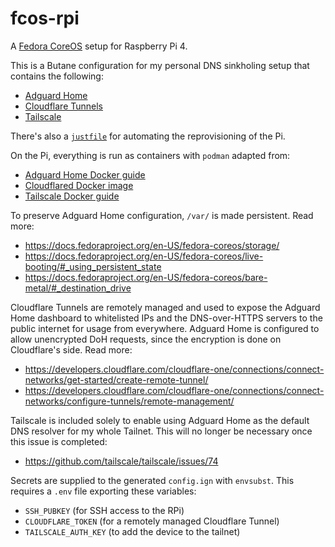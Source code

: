 # fcos-rpi

A [Fedora CoreOS](https://docs.fedoraproject.org/en-US/fedora-coreos/getting-started/) setup for Raspberry Pi 4.

This is a Butane configuration for my personal DNS sinkholing setup that contains the following:

-   [Adguard Home](https://adguard.com/en/adguard-home/overview.html)
-   [Cloudflare Tunnels](https://www.cloudflare.com/products/tunnel/)
-   [Tailscale](https://tailscale.com/)

There's also a [`justfile`](./justfile) for automating the reprovisioning of the Pi.

On the Pi, everything is run as containers with `podman` adapted from:

-   [Adguard Home Docker guide](https://github.com/AdguardTeam/AdGuardHome/wiki/Docker)
-   [Cloudflared Docker image](https://hub.docker.com/r/cloudflare/cloudflared)
-   [Tailscale Docker guide](https://tailscale.com/kb/1282/docker)

To preserve Adguard Home configuration, `/var/` is made persistent. Read more:

-   https://docs.fedoraproject.org/en-US/fedora-coreos/storage/
-   https://docs.fedoraproject.org/en-US/fedora-coreos/live-booting/#_using_persistent_state
-   https://docs.fedoraproject.org/en-US/fedora-coreos/bare-metal/#_destination_drive

Cloudflare Tunnels are remotely managed and used to expose the Adguard Home dashboard to whitelisted IPs and the DNS-over-HTTPS servers to the public internet for usage from everywhere. Adguard Home is configured to allow unencrypted DoH requests, since the encryption is done on Cloudflare's side. Read more:

-   https://developers.cloudflare.com/cloudflare-one/connections/connect-networks/get-started/create-remote-tunnel/
-   https://developers.cloudflare.com/cloudflare-one/connections/connect-networks/configure-tunnels/remote-management/

Tailscale is included solely to enable using Adguard Home as the default DNS resolver for my whole Tailnet. This will no longer be necessary once this issue is completed:

-   https://github.com/tailscale/tailscale/issues/74

Secrets are supplied to the generated `config.ign` with `envsubst`. This requires a `.env` file exporting these variables:

-   `SSH_PUBKEY` (for SSH access to the RPi)
-   `CLOUDFLARE_TOKEN` (for a remotely managed Cloudflare Tunnel)
-   `TAILSCALE_AUTH_KEY` (to add the device to the tailnet)
